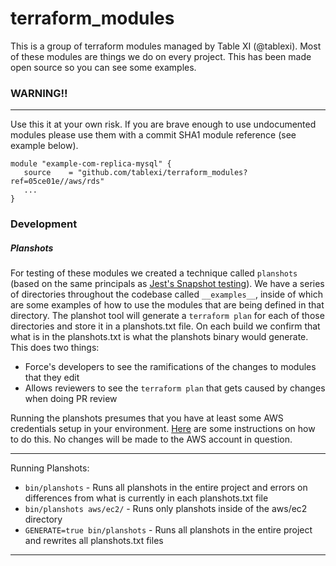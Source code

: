 # terraform_modules

This is a group of terraform modules managed by Table XI (@tablexi). Most of these modules are things we do on every project. This has been made open source so you can see some examples.

### WARNING!!
---
Use this it at your own risk. If you are brave enough to use undocumented modules please use them with a commit SHA1 module reference (see example below).

```hcl
module "example-com-replica-mysql" {
   source    = "github.com/tablexi/terraform_modules?ref=05ce01e//aws/rds"
   ...
}
```
### Development

##### Planshots
For testing of these modules we created a technique called `planshots` (based on the same principals as [Jest's Snapshot testing](https://facebook.github.io/jest/docs/en/snapshot-testing.html)). We have a series of directories throughout the codebase called `__examples__`, inside of which are some examples of how to use the modules that are being defined in that directory. The planshot tool will generate a `terraform plan` for each of those directories and store it in a planshots.txt file. On each build we confirm that what is in the planshots.txt is what the planshots binary would generate. This does two things:
* Force's developers to see the ramifications of the changes to modules that they edit
* Allows reviewers to see the `terraform plan` that gets caused by changes when doing PR review

Running the planshots presumes that you have at least some AWS credentials setup in your environment. [Here](https://www.terraform.io/docs/providers/aws/#environment-variables) are some instructions on how to do this. No changes will be made to the AWS account in question.

---
Running Planshots:

* `bin/planshots`               - Runs all planshots in the entire project and errors on differences from what is currently in each planshots.txt file
* `bin/planshots aws/ec2/`      - Runs only planshots inside of the aws/ec2 directory
* `GENERATE=true bin/planshots` - Runs all planshots in the entire project and rewrites all planshots.txt files

---
